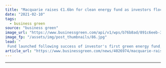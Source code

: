 ```yaml
---
title: "Macquarie raises €1.6bn for clean energy fund as investors flock to low-carbon assets"
date: "2021-02-10"
tags: 
  - business green
source: "business green"
image_url: "https://www.businessgreen.com/api/v1/wps/b76b8ad/891c6eeb-35a6-4877-b348-a62986df6cd0/5/rhyl-flats-offshore-wind-farm-185x114.jpg"
image_fp: "/assets/img/post_thumbnails/86.jpg"
lead: "
 Fund launched following success of investor's first green energy fund, which it acquired when Macquarie Group purchased the Green Investment Bank from the UK government in 2017 ..."
article_url: "https://www.businessgreen.com/news/4026974/macquarie-raises-eur-6bn-clean-energy-fund-investors-flock-low-carbon-assets"
---
```


---
